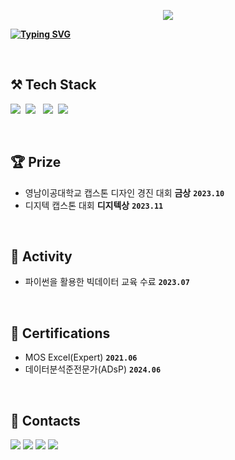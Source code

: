 <p align="center">
  <a href="https://hits.seeyoufarm.com"><img src="https://hits.seeyoufarm.com/api/count/incr/badge.svg?url=https%3A%2F%2Fgithub.com%2Fkaouo&count_bg=%23FFCBDE&title_bg=%23646464&icon=&icon_color=%23858585&title=hits&edge_flat=false"/></a>
</p>

<p align="left">
<a href="https://git.io/typing-svg">
  <img src="https://readme-typing-svg.demolab.com?font=Timmana&size=50&pause=1000&color=f4c5d6&center=true&vCenter=true&random=false&width=1300&height=150&lines=Hello%2C+I'm+GaYoung+%3A)" alt="Typing SVG" style="font-weight: bold;" />
</a>
</p>

<br>

## ⚒️ Tech Stack
<p align="left">
  <img src="https://img.shields.io/badge/Python-3766AB?style=flat-square&logo=Python&logoColor=white"/></a>&nbsp
  <img src="https://img.shields.io/badge/Java-007396?style=flat-square&logo=openjdk&logoColor=white"/>
  </a>&nbsp
  <img src="https://img.shields.io/badge/HTML5-E34F26?style=flat-square&logo=html5&logoColor=white"/></a>&nbsp
  <img src="https://img.shields.io/badge/CSS-1572B6?style=flat-square&logo=css3&logoColor=white"/></a>&nbsp
</p>

<br>

## 🏆 Prize
- 영남이공대학교 캡스톤 디자인 경진 대회 **금상** **`2023.10`**
- 디지텍 캡스톤 대회 **디지텍상** **`2023.11`**

<br>

## 🏃 Activity
- 파이썬을 활용한 빅데이터 교육 수료 **`2023.07`**

<br>

## 📝 Certifications
- MOS Excel(Expert) **`2021.06`**
- 데이터분석준전문가(ADsP) **`2024.06`**

<br>

## 📩 Contacts
<p align="left">
  <a href="https://blog.naver.com/okmohae" target="_blank"><img src="https://img.shields.io/badge/BLOG-09B3AF?style=for-the-badge&logo=storyblok&logoColor=white"/></a>
  <a href="https://velog.io/@kaouo" target="_blank"><img src="https://img.shields.io/badge/VELOG-20C997?style=for-the-badge&logo=velog&logoColor=white"/></a>
  <a href="https://www.instagram.com/iuving" target="_blank"><img src="https://img.shields.io/badge/INSTAGRAM-E4405F?style=for-the-badge&logo=instagram&logoColor=white"/></a>
  <a href="https://www.youtube.com/channel/UCaRDi8Oq65CM84tslSiKJVQ" target="_blank"><img src="https://img.shields.io/badge/YOUTUBE-FF0000?style=for-the-badge&logo=youtube&logoColor=white"/></a>
</p>

